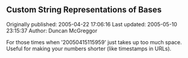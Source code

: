 ## Custom String Representations of Bases

Originally published: 2005-04-22 17:06:16
Last updated: 2005-05-10 23:15:37
Author: Duncan McGreggor

For those times when '20050415115959' just takes up too much space. Useful for making your numbers shorter (like timestamps in URLs).